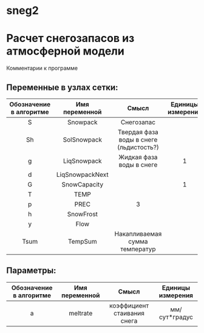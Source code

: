 # sneg2
Расчет снегозапасов из атмосферной модели
=========================================
Комментарии к программе

Переменные в узлах сетки:
-----------
| Обозначение в алгоритме | Имя переменной | Смысл | Единицы измерения |
|:-----------------------:|:--------------:|:-----:|:-----------------:|
| S  | Snowpack           |  Снегозапас |    |
| Sh | SolSnowpack        | Твердая фаза воды в снеге (льдистость?)|    |
| g  | LiqSnowpack        | Жидкая фаза воды в снеге |   1 |
| d  | LiqSnowpackNext    |  |    |
| G  | SnowCapacity       |  |  1  |
| T  | TEMP               |  |    |
| p  | PREC               |  3|    |
| h  | SnowFrost          |  |    |
| y  | Flow               |  |    |
| Tsum | TempSum          | Накапливаемая сумма температур |   |

Параметры:
----------
| Обозначение в алгоритме | Имя переменной | Смысл | Единицы измерения |
|:-----------------------:|:--------------:|:-----:|:-----------------:|
| a  | meltrate | коэффициент стаивания снега | мм/сут*градус |


